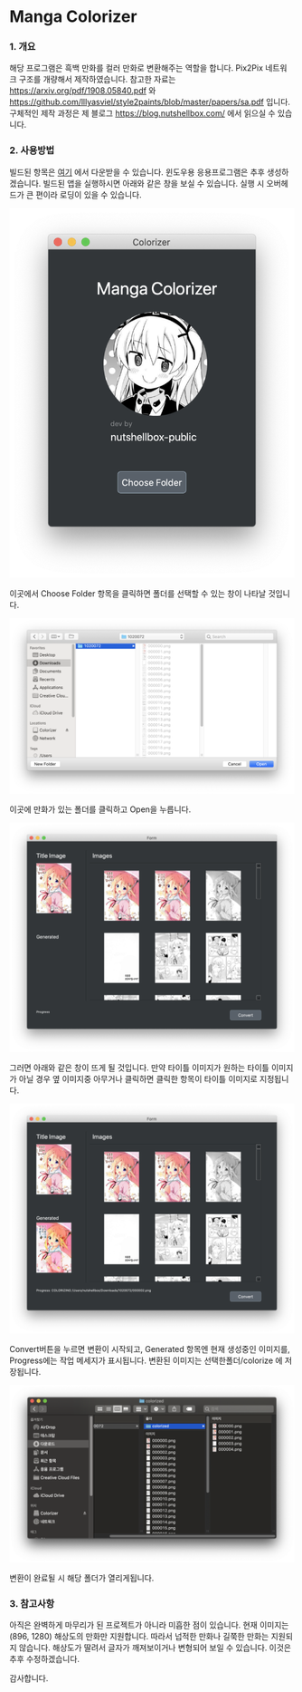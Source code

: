 # Manga Colorizer

### 1. 개요

해당 프로그램은 흑백 만화를 컬러 만화로 변환해주는 역할을 합니다. Pix2Pix 네트워크 구조를 개량해서 제작하였습니다. 참고한 자료는 https://arxiv.org/pdf/1908.05840.pdf 와 https://github.com/lllyasviel/style2paints/blob/master/papers/sa.pdf 입니다. 구체적인 제작 과정은 제 블로그 https://blog.nutshellbox.com/ 에서 읽으실 수 있습니다.



### 2. 사용방법

빌드된 항목은 [여기]() 에서 다운받을 수 있습니다. 윈도우용 응용프로그램은 추후 생성하겠습니다.  빌드된 앱을 실행하시면 아래와 같은 창을 보실 수 있습니다. 실행 시 오버헤드가 큰 편이라 로딩이 있을 수 있습니다.

![img1](gitfile/img1.png)

이곳에서 Choose Folder 항목을 클릭하면 폴더를 선택할 수 있는 창이 나타날 것입니다. 

![img2](gitfile/img2.png)

이곳에 만화가 있는 폴더를 클릭하고 Open을 누릅니다.

![img3](gitfile/img3.png)

그러면 아래와 같은 창이 뜨게 될 것입니다. 만약 타이틀 이미지가 원하는 타이틀 이미지가 아닐 경우 옆 이미지중 아무거나 클릭하면 클릭한 항목이 타이틀 이미지로 지정됩니다.

![img4](gitfile/img4.png)

Convert버튼을 누르면 변환이 시작되고, Generated 항목엔 현재 생성중인 이미지를, Progress에는 작업 메세지가 표시됩니다. 변환된 이미지는 선택한폴더/colorize 에 저장됩니다.

![img5](gitfile/img5.png)

변환이 완료될 시 해당 폴더가 열리게됩니다.


### 3. 참고사항

아직은 완벽하게 마무리가 된 프로젝트가 아니라 미흡한 점이 있습니다. 현재 이미지는 (896, 1280) 해상도의 만화만 지원합니다. 따라서 넙적한 만화나 길쭉한 만화는 지원되지 않습니다.
해상도가 딸려서 글자가 깨져보이거나 변형되어 보일 수 있습니다. 이것은 추후 수정하겠습니다.

감사합니다.
